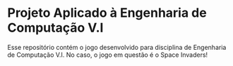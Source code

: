 # Projeto Aplicado à Engenharia de Computação V.I

Esse repositório contém o jogo desenvolvido para disciplina de Engenharia de Computação V.I. No caso, o jogo em questão é o Space Invaders!
